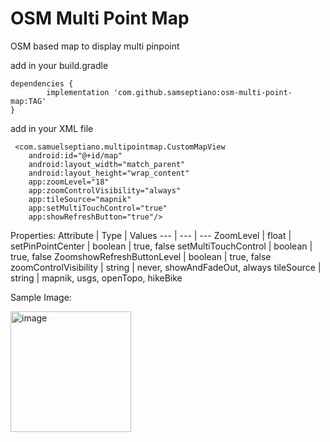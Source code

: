 
# OSM Multi Point Map

OSM based map to display multi pinpoint 

add in your build.gradle

	dependencies {
	        implementation 'com.github.samseptiano:osm-multi-point-map:TAG'
	}
 
add in your XML file

     <com.samuelseptiano.multipointmap.CustomMapView
        android:id="@+id/map"
        android:layout_width="match_parent"
        android:layout_height="wrap_content"
        app:zoomLevel="18"
        app:zoomControlVisibility="always"
        app:tileSource="mapnik"
        app:setMultiTouchControl="true"
        app:showRefreshButton="true"/>

        
Properties:
Attribute | Type | Values
--- | --- | ---
ZoomLevel | float | 
setPinPointCenter | boolean | true, false
setMultiTouchControl | boolean | true, false
ZoomshowRefreshButtonLevel | boolean | true, false
zoomControlVisibility | string | never, showAndFadeOut, always
tileSource | string | mapnik, usgs, openTopo, hikeBike

Sample Image:

<img width="193" alt="image" src="https://github.com/user-attachments/assets/195d737e-4a13-4388-80e1-86fee840e315" />

